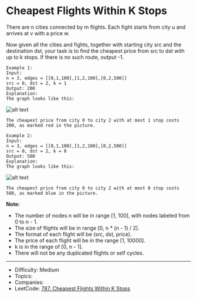 # Cheapest Flights Within K Stops

There are n cities connected by m flights. Each fight starts from city u and arrives at v with a price w.

Now given all the cities and fights, together with starting city src and the destination dst, your task is to find the cheapest price from src to dst with up to k stops. If there is no such route, output -1.
```
Example 1:
Input: 
n = 3, edges = [[0,1,100],[1,2,100],[0,2,500]]
src = 0, dst = 2, k = 1
Output: 200
Explanation: 
The graph looks like this:
```
![alt text](example.png)
```
The cheapest price from city 0 to city 2 with at most 1 stop costs 200, as marked red in the picture.
```
```
Example 2:
Input: 
n = 3, edges = [[0,1,100],[1,2,100],[0,2,500]]
src = 0, dst = 2, k = 0
Output: 500
Explanation: 
The graph looks like this:
```
![alt text](example.png)
```
The cheapest price from city 0 to city 2 with at most 0 stop costs 500, as marked blue in the picture.
```
**Note:**

* The number of nodes n will be in range [1, 100], with nodes labeled from 0 to n - 1.
* The size of flights will be in range [0, n * (n - 1) / 2].
* The format of each flight will be (src, dst, price).
* The price of each flight will be in the range [1, 10000].
* k is in the range of [0, n - 1].
* There will not be any duplicated flights or self cycles.
---

* Difficulty: Medium
* Topics: 
* Companies: 
* LeetCode: [787. Cheapest Flights Within K Stops](https://leetcode.com/problems/cheapest-flights-within-k-stops/description/)
